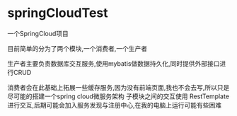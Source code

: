 # springCloudTest
一个SpringCloud项目

目前简单的分为了两个模块,一个消费者,一个生产者


生产者主要负责数据库交互服务,使用mybatis做数据持久化,同时提供外部接口进行CRUD

消费者会在此基础上拓展一些缓存服务,因为没有前端页面,我也不会去写,所以只是尽可能的搭建一个spring cloud微服务架构
子模块之间的交互使用 RestTemplate 进行交互,后期可能会加入服务发现与注册中心,在我的电脑上运行可能有些困难
